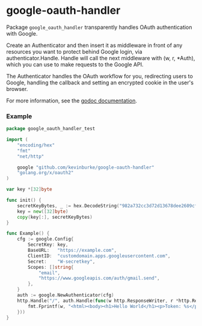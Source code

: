 # google-oauth-handler

Package `google_oauth_handler` transparently handles OAuth authentication with
Google.

Create an Authenticator and then insert it as middleware in front of any
resources you want to protect behind Google login, via authenticator.Handle.
Handle will call the next middleware with (w, r, *Auth), which you can use
to make requests to the Google API.

The Authenticator handles the OAuth workflow for you, redirecting users to
Google, handling the callback and setting an encrypted cookie in the user's
browser.

For more information, see the [godoc documentation][godoc].

[godoc]: https://godoc.org/github.com/kevinburke/google-oauth-handler

### Example

```go
package google_oauth_handler_test

import (
	"encoding/hex"
	"fmt"
	"net/http"

	google "github.com/kevinburke/google-oauth-handler"
	"golang.org/x/oauth2"
)

var key *[32]byte

func init() {
	secretKeyBytes, _ := hex.DecodeString("982a732cc3d72d13678dee2609cf55d736711ff1f293f95cab41bd45e5d77870")
	key = new([32]byte)
	copy(key[:], secretKeyBytes)
}

func Example() {
	cfg := google.Config{
		SecretKey: key,
		BaseURL:   "https://example.com",
		ClientID:  "customdomain.apps.googleusercontent.com",
		Secret:    "W-secretkey",
		Scopes: []string{
			"email",
			"https://www.googleapis.com/auth/gmail.send",
		},
	}
	auth := google.NewAuthenticator(cfg)
	http.Handle("/", auth.Handle(func(w http.ResponseWriter, r *http.Request, auth *google.Auth) {
		fmt.Fprintf(w, "<html><body><h1>Hello World</h1><p>Token: %s</p></body></html>", auth.AccessToken)
	}))
}
```
